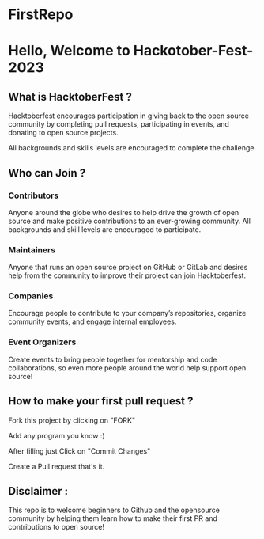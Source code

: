 # FirstRepo

# Hello, Welcome to Hackotober-Fest-2023

## What is HacktoberFest ?
Hacktoberfest encourages participation in giving back to the open source community by completing pull requests, participating in events, and donating to open source projects.

All backgrounds and skills levels are encouraged to complete the challenge.

## Who can Join ?

### Contributors
Anyone around the globe who desires to help drive the growth of open source and make positive contributions to an ever-growing community. All backgrounds and skill levels are encouraged to participate.

### Maintainers
Anyone that runs an open source project on GitHub or GitLab and desires help from the community to improve their project can join Hacktoberfest.

### Companies 
Encourage people to contribute to your company’s repositories, organize community events, and engage internal employees.

### Event Organizers
Create events to bring people together for mentorship and code collaborations, so even more people around the world help support open source!

## How to make your first pull request ?
Fork this project by clicking on "FORK"

Add any program you know :)

After filling just Click on "Commit Changes"

Create a Pull request that's it.

## Disclaimer : 
This repo is to welcome beginners to Github and the opensource community by helping them learn how to make their first PR and contributions to open source!
